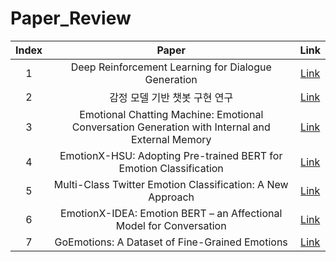 # Paper_Review

|Index|Paper|Link|
|:---:|:---:|:---:|
|1|Deep Reinforcement Learning for Dialogue Generation|[Link](https://arxiv.org/pdf/1606.01541.pdf)|
|2|감정 모델 기반 챗봇 구현 연구|[Link](http://www.riss.kr/search/detail/DetailView.do?p_mat_type=be54d9b8bc7cdb09&control_no=1c8aa0b6069e1616ffe0bdc3ef48d419)|
|3|Emotional Chatting Machine: Emotional Conversation Generation with Internal and External Memory|[Link](https://arxiv.org/pdf/1704.01074.pdf)|
|4|EmotionX-HSU: Adopting Pre-trained BERT for Emotion Classification|[Link](https://arxiv.org/pdf/1907.09669.pdf)|
|5|Multi-Class Twitter Emotion Classification: A New Approach|[Link](https://www.researchgate.net/publication/269670995_Multi-Class_Twitter_Emotion_Classification_A_New_Approach)|
|6|EmotionX-IDEA: Emotion BERT – an Affectional Model for Conversation|[Link](https://arxiv.org/pdf/1908.06264.pdf)|
|7|GoEmotions: A Dataset of Fine-Grained Emotions|[Link](https://arxiv.org/pdf/2005.00547.pdf)|
